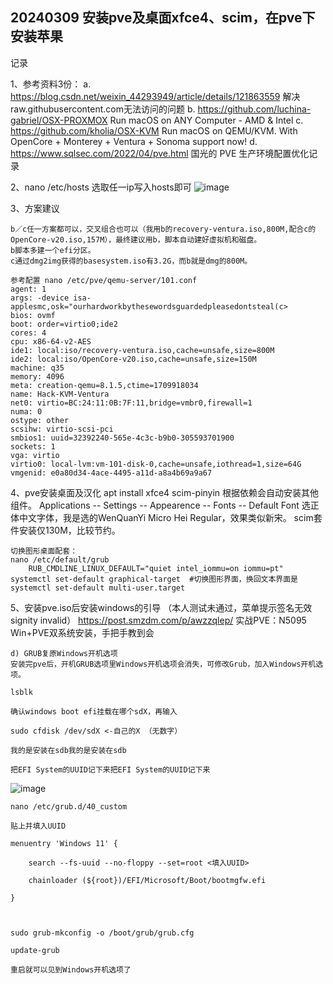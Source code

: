 
20240309 安装pve及桌面xfce4、scim，在pve下安装苹果
--------------
记录


1、参考资料3份：
    a. https://blog.csdn.net/weixin_44293949/article/details/121863559 解决raw.githubusercontent.com无法访问的问题 
    b. https://github.com/luchina-gabriel/OSX-PROXMOX Run macOS on ANY Computer - AMD & Intel
    c. https://github.com/kholia/OSX-KVM  Run macOS on QEMU/KVM. With OpenCore + Monterey + Ventura + Sonoma support now!
    d. https://www.sqlsec.com/2022/04/pve.html  国光的 PVE 生产环境配置优化记录

2、nano /etc/hosts  选取任一ip写入hosts即可
    ![image](https://github.com/nophook/pve-xfce4-scim-macOS-passthrogh/assets/113235819/3b2f3403-d02e-4681-a458-850880e76b32)

3、方案建议

    b／c任一方案都可以，交叉组合也可以（我用b的recovery-ventura.iso,800M,配合c的OpenCore-v20.iso,157M），最终建议用b，脚本自动建好虚拟机和磁盘。
    b脚本多建一个efi分区。
    c通过dmg2img获得的basesystem.iso有3.2G，而b就是dmg的800M。
    
    参考配置 nano /etc/pve/qemu-server/101.conf
    agent: 1
    args: -device isa-applesmc,osk="ourhardworkbythesewordsguardedpleasedontsteal(c>
    bios: ovmf
    boot: order=virtio0;ide2
    cores: 4
    cpu: x86-64-v2-AES
    ide1: local:iso/recovery-ventura.iso,cache=unsafe,size=800M
    ide2: local:iso/OpenCore-v20.iso,cache=unsafe,size=150M
    machine: q35
    memory: 4096
    meta: creation-qemu=8.1.5,ctime=1709918034
    name: Hack-KVM-Ventura
    net0: virtio=BC:24:11:0B:7F:11,bridge=vmbr0,firewall=1
    numa: 0
    ostype: other
    scsihw: virtio-scsi-pci
    smbios1: uuid=32392240-565e-4c3c-b9b0-305593701900
    sockets: 1
    vga: virtio
    virtio0: local-lvm:vm-101-disk-0,cache=unsafe,iothread=1,size=64G
    vmgenid: e0a80d34-4ace-4495-a11d-a8a4b69a9a67





4、pve安装桌面及汉化
    apt install xfce4 scim-pinyin
    根据依赖会自动安装其他组件。
    Applications -- Settings -- Appearence -- Fonts -- Default Font 选正体中文字体，我是选的WenQuanYi Micro Hei Regular，效果类似新宋。
    scim套件安装仅130M，比较节约。

    切换图形桌面配套：
    nano /etc/default/grub
        RUB_CMDLINE_LINUX_DEFAULT="quiet intel_iommu=on iommu=pt"
    systemctl set-default graphical-target  #切换图形界面，换回文本界面是 systemctl set-default multi-user.target

5、安装pve.iso后安装windows的引导  （本人测试未通过，菜单提示签名无效signity invalid）
    https://post.smzdm.com/p/awzzqlep/  实战PVE：N5095 Win+PVE双系统安装，手把手教到会

    d) GRUB复原Windows开机选项
    安装完pve后，开机GRUB选项里Windows开机选项会消失，可修改Grub，加入Windows开机选项。
    
    lsblk
    
    确认windows boot efi挂载在哪个sdX，再输入
    
    sudo cfdisk /dev/sdX <-自己的X （无数字）
    
    我的是安装在sdb我的是安装在sdb
    
    把EFI System的UUID记下来把EFI System的UUID记下来
![image](https://github.com/nophook/pve-xfce4-scim-macOS-passthrogh/assets/113235819/5cc98100-7f74-455a-92d2-a52c6d252dff)
    
    nano /etc/grub.d/40_custom
    
    贴上并填入UUID
    
    menuentry 'Windows 11' {
    
        search --fs-uuid --no-floppy --set=root <填入UUID>
    
        chainloader (${root})/EFI/Microsoft/Boot/bootmgfw.efi
    
    }



    sudo grub-mkconfig -o /boot/grub/grub.cfg
    
    update-grub
    
    重启就可以见到Windows开机选项了





